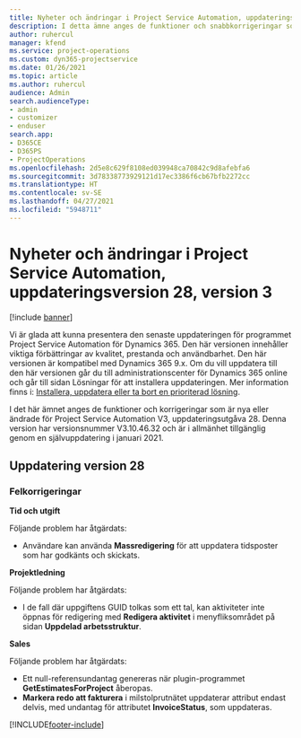 ```yaml
---
title: Nyheter och ändringar i Project Service Automation, uppdateringsversion 28, version 3
description: I detta ämne anges de funktioner och snabbkorrigeringar som finns tillgängliga i Project Service Automation, uppdateringsversion 28, V3.
author: ruhercul
manager: kfend
ms.service: project-operations
ms.custom: dyn365-projectservice
ms.date: 01/26/2021
ms.topic: article
ms.author: ruhercul
audience: Admin
search.audienceType:
- admin
- customizer
- enduser
search.app:
- D365CE
- D365PS
- ProjectOperations
ms.openlocfilehash: 2d5e8c629f8108ed039948ca70842c9d8afebfa6
ms.sourcegitcommit: 3d78338773929121d17ec3386f6cb67bfb2272cc
ms.translationtype: HT
ms.contentlocale: sv-SE
ms.lasthandoff: 04/27/2021
ms.locfileid: "5948711"
---
```

# <a name="whats-new-or-changed-in-project-service-automation-update-release-28-v3"></a>Nyheter och ändringar i Project Service Automation, uppdateringsversion 28, version 3

[!include [banner](../includes/psa-now-project-operations.md)]

Vi är glada att kunna presentera den senaste uppdateringen för programmet Project Service Automation för Dynamics 365. Den här versionen innehåller viktiga förbättringar av kvalitet, prestanda och användbarhet. Den här versionen är kompatibel med Dynamics 365 9.x. Om du vill uppdatera till den här versionen går du till administrationscenter för Dynamics 365 online och går till sidan Lösningar för att installera uppdateringen. Mer information finns i: [Installera, uppdatera eller ta bort en prioriterad lösning](/power-platform/admin/install-remove-preferred-solution).

I det här ämnet anges de funktioner och korrigeringar som är nya eller ändrade för Project Service Automation V3, uppdateringsutgåva 28. Denna version har versionsnummer V3.10.46.32 och är i allmänhet tillgänglig genom en självuppdatering i januari 2021.

## <a name="update-release-28"></a>Uppdatering version 28

### <a name="bug-fixes"></a>Felkorrigeringar

**Tid och utgift**

Följande problem har åtgärdats:

- Användare kan använda **Massredigering** för att uppdatera tidsposter som har godkänts och skickats.

**Projektledning**

Följande problem har åtgärdats:

- I de fall där uppgiftens GUID tolkas som ett tal, kan aktiviteter inte öppnas för redigering med **Redigera aktivitet** i menyfliksområdet på sidan **Uppdelad arbetsstruktur**.

**Sales**

Följande problem har åtgärdats:

- Ett null-referensundantag genereras när plugin-programmet **GetEstimatesForProject** åberopas.
- **Markera redo att fakturera** i milstolprutnätet uppdaterar attribut endast delvis, med undantag för attributet **InvoiceStatus**, som uppdateras.



[!INCLUDE[footer-include](../includes/footer-banner.md)]